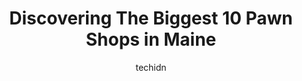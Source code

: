---
layout: ampstory
image: https://i0.wp.com/paketmu.com/wp-content/uploads/2023/06/coastal-trading-pawn-0-in-maine-1686371881.jpeg?resize=640,853
author: techidn
featured: false
description: Explore the diverse Pawn Shop scene in Maine, home to an incredible selection of 10 establishments catering to every taste. Whether youre in search of iconic favorites or undiscovered treas
title: Discovering The Biggest 10 Pawn Shops in Maine
cover:
   title: Discovering The Biggest 10 Pawn Shops in Maine
   subtitle: RICKPATE
   background: https://paketmu.com/wp-content/uploads/2023/06/coastal-trading-pawn-0-in-maine-1686371881.jpeg

pages: 
 - layout: thirds
   top: <h1>#1 Top Dollar Pawn</h1>
   bottom: "<p>Bought a laptop from here recently and the battery wont hold a charge. But the owner of the place is very reasonable and took it for a swap for something else in the stor</p>"
   background: https://paketmu.com/wp-content/uploads/2023/06/coastal-trading-pawn-1-in-maine-1686371882.jpeg
   backgroundblur: true
 - layout: thirds
   top: <h1>#2 Lewiston Pawn Shop</h1>
   bottom: "<p>I bought an 18k gold ring online, the ring was in great shape, looked brand new. I brought my ring to this shop to have it sized, the jeweler hacked it up, came back pitt</p>"
   background: https://paketmu.com/wp-content/uploads/2023/06/coastal-trading-pawn-2-in-maine-1686371883.jpeg
   cta:
      link: https://paketmu.com/discovering-the-biggest-10-pawn-shops-in-maine/
      text: Discovering The Biggest 10 Pawn Shops in Maine
 - layout: thirds
   top: <h1>#3 Coastal Trading & Pawn</h1>
   bottom: "<p>I went in there to sell some stuff I got cleaning up my house. Staff treated me as more of Nuisance than a customer. After explaining what I had he didnt even make an of</p>"
   background: https://paketmu.com/wp-content/uploads/2023/06/coastal-trading-pawn-3-in-maine-1686371883.jpeg
   cta:
      link: https://paketmu.com/discovering-the-biggest-10-pawn-shops-in-maine/
      text: Discovering The Biggest 10 Pawn Shops in Maine
 - layout: thirds
   top: <h1>#4 Gold Rush Pawn</h1>
   bottom: "<p>982 Main St, Sanford, ME 04073, United States</p>"
   background: https://images.unsplash.com/photo-1574169208507-84376144848b?ixlib=rb-4.0.3&ixid=MnwxMjA3fDB8MHxwaG90by1wYWdlfHx8fGVufDB8fHx8&auto=format&fit=crop&w=640&h=853&q=80
   cta:
      link: https://paketmu.com/discovering-the-biggest-10-pawn-shops-in-maine/
      text: Discovering The Biggest 10 Pawn Shops in Maine
 - layout: thirds
   top: <h1>#5 Orlando Frati Pawn Shop</h1>
   bottom: "<p>55 State St, Bangor, ME 04401, United States</p>"
   background: https://images.unsplash.com/photo-1567095761054-7a02e69e5c43?ixlib=rb-4.0.3&ixid=MnwxMjA3fDB8MHxwaG90by1wYWdlfHx8fGVufDB8fHx8&auto=format&fit=crop&w=640&h=853&q=80
   cta:
      link: https://paketmu.com/discovering-the-biggest-10-pawn-shops-in-maine/
      text: Discovering The Biggest 10 Pawn Shops in Maine
 - layout: thirds
   top: <h1>#6 Coastal Trading & Pawn</h1>
   bottom: "<p>543 Forest Ave, Portland, ME 04101, United States</p>"
   background: https://images.unsplash.com/photo-1531169509526-f8f1fdaa4a67?ixlib=rb-4.0.3&ixid=MnwxMjA3fDB8MHxwaG90by1wYWdlfHx8fGVufDB8fHx8&auto=format&fit=crop&w=640&h=853&q=80
   cta:
      link: https://paketmu.com/discovering-the-biggest-10-pawn-shops-in-maine/
      text: Discovering The Biggest 10 Pawn Shops in Maine
 - layout: thirds
   top: <h1>#7 The Buy & Sell Shop</h1>
   bottom: "<p>145 State St, Bangor, ME 04401, United States</p>"
   background: https://images.unsplash.com/photo-1546497974-b213c9efb599?ixlib=rb-4.0.3&ixid=MnwxMjA3fDB8MHxwaG90by1wYWdlfHx8fGVufDB8fHx8&auto=format&fit=crop&w=640&h=853&q=80
   cta:
      link: https://paketmu.com/discovering-the-biggest-10-pawn-shops-in-maine/
      text: Discovering The Biggest 10 Pawn Shops in Maine
 - layout: thirds
   middle: Continue reading...
   background: https://images.unsplash.com/photo-1509114397022-ed747cca3f65?ixlib=rb-4.0.3&ixid=MnwxMjA3fDB8MHxwaG90by1wYWdlfHx8fGVufDB8fHx8&auto=format&fit=crop&w=640&h=853&q=80
   cta:
      link: https://paketmu.com/discovering-the-biggest-10-pawn-shops-in-maine/
      text: Discovering The Biggest 10 Pawn Shops in Maine
      
---